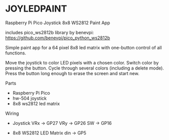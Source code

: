 # JOYLEDPAINT
Raspberry Pi Pico Joystick 8x8 WS2812 Paint App

includes pico_ws2812b library by benevpi:
https://github.com/benevpi/pico_python_ws2812b

Simple paint app for a 64 pixel 8x8 led matrix
with one-button control of all functions.

Move the joystick to color LED pixels with
a chosen color. Switch color by pressing the
button. Cycle through several colors
(including a delete mode). Press the button
long enough to erase the screen and start
new.

Parts
  - Raspberry Pi Pico
  - hw-504 joystick
  - 8x8 ws2812 led matrix

Wiring
  - Joystick
    VRx -> GP27
    VRy -> GP26
    SW  -> GP16

  - 8x8 WS2812 LED Matrix
    din -> GP5
